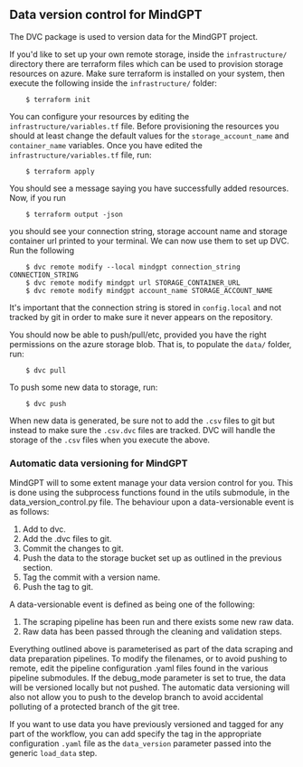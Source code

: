 ## Data version control for MindGPT
The DVC package is used to version data for the MindGPT project.

If you'd like to set up your own remote storage, inside the `infrastructure/` directory there are terraform files which
can be used to provision storage resources on azure. Make sure terraform is installed on your system, then execute the
following inside the `infrastructure/` folder:

        $ terraform init

You can configure your resources by editing the `infrastructure/variables.tf` file. Before provisioning the
resources you should at least change the default values for the `storage_account_name` and `container_name` variables.
Once you have edited the `infrastructure/variables.tf` file, run:

        $ terraform apply

You should see a message saying you have successfully added resources. Now, if you run

        $ terraform output -json

you should see your connection string, storage account name and storage container url printed to your terminal. We can
now use them to set up DVC. Run the following

        $ dvc remote modify --local mindgpt connection_string CONNECTION_STRING
        $ dvc remote modify mindgpt url STORAGE_CONTAINER_URL
        $ dvc remote modify mindgpt account_name STORAGE_ACCOUNT_NAME

It's important that the connection string is stored in `config.local` and not tracked by git in order to make sure
it never appears on the repository.

You should now be able to push/pull/etc, provided you have the right permissions on the azure storage blob. That is,
to populate the `data/` folder, run:

        $ dvc pull

To push some new data to storage, run:

        $ dvc push

When new data is generated, be sure not to add the `.csv` files to git but instead to make sure the `.csv.dvc` files
are tracked. DVC will handle the storage of the `.csv` files when you execute the above.


### Automatic data versioning for MindGPT
MindGPT will to some extent manage your data version control for you.
This is done using the subprocess functions found in the utils submodule, in the data_version_control.py file.
The behaviour upon a data-versionable event is as follows:
1. Add to dvc.
2. Add the .dvc files to git.
3. Commit the changes to git.
4. Push the data to the storage bucket set up as outlined in the previous section.
5. Tag the commit with a version name.
6. Push the tag to git.


A data-versionable event is defined as being one of the following:
1. The scraping pipeline has been run and there exists some new raw data.
2. Raw data has been passed through the cleaning and validation steps.

Everything outlined above is parameterised as part of the data scraping and data preparation pipelines.
To modify the filenames, or to avoid pushing to remote, edit the pipeline configuration .yaml files found in the various
pipeline submodules. If the debug_mode parameter is set to true, the data will be versioned locally but not pushed.
The automatic data versioning will also not allow you to push to the develop branch to avoid accidental polluting of a
protected branch of the git tree.

If you want to use data you have previously versioned and tagged for any part of the workflow, you can add specify the
tag in the appropriate configuration `.yaml` file as the `data_version` parameter passed into the generic `load_data`
step.

